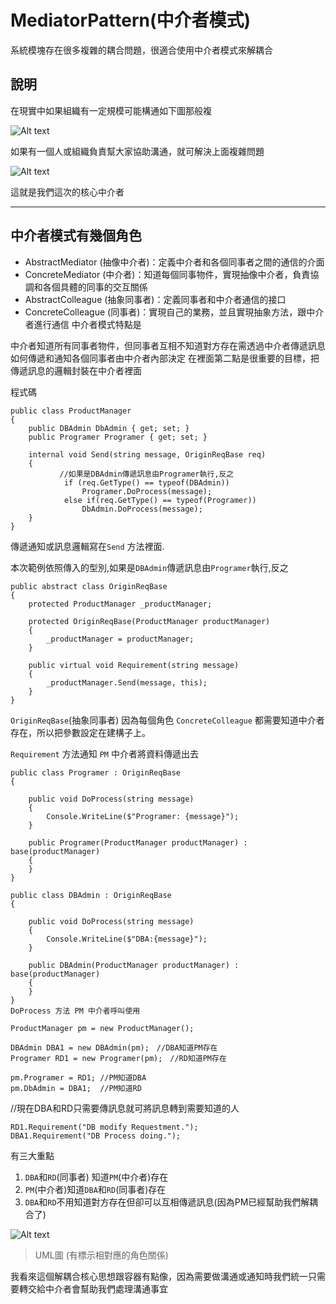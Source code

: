 # MediatorPattern(中介者模式)

系統模塊存在很多複雜的耦合問題，很適合使用中介者模式來解耦合

## 說明

在現實中如果組織有一定規模可能構通如下圖那般複

![Alt text](https://az787680.vo.msecnd.net/user/%E4%B9%9D%E6%A1%83/f718d961-2f8b-46ac-a2f7-b95af802f23a/1549790323_53498.png "Optional title")


如果有一個人或組織負責幫大家協助溝通，就可解決上面複雜問題

![Alt text](https://az787680.vo.msecnd.net/user/%E4%B9%9D%E6%A1%83/f718d961-2f8b-46ac-a2f7-b95af802f23a/1549790493_52417.png "Optional title")


這就是我們這次的核心中介者

-----

## 中介者模式有幾個角色

* AbstractMediator (抽像中介者)：定義中介者和各個同事者之間的通信的介面
* ConcreteMediator (中介者)：知道每個同事物件，實現抽像中介者，負責協調和各個具體的同事的交互關係
* AbstractColleague (抽象同事者)：定義同事者和中介者通信的接口
* ConcreteColleague (同事者)：實現自己的業務，並且實現抽象方法，跟中介者進行通信
中介者模式特點是

中介者知道所有同事者物件，但同事者互相不知道對方存在需透過中介者傳遞訊息
如何傳遞和通知各個同事者由中介者內部決定
在裡面第二點是很重要的目標，把傳遞訊息的邏輯封裝在中介者裡面

程式碼

    public class ProductManager
    {
        public DBAdmin DbAdmin { get; set; }
        public Programer Programer { get; set; }

        internal void Send(string message, OriginReqBase req)
        {
    　　　　　　 //如果是DBAdmin傳遞訊息由Programer執行,反之
                if (req.GetType() == typeof(DBAdmin))
                    Programer.DoProcess(message);
                else if(req.GetType() == typeof(Programer))
                    DbAdmin.DoProcess(message);
        }
    }

 傳遞通知或訊息邏輯寫在`Send` 方法裡面.

本次範例依照傳入的型別,如果是`DBAdmin`傳遞訊息由`Programer`執行,反之

    public abstract class OriginReqBase
    {
        protected ProductManager _productManager;

        protected OriginReqBase(ProductManager productManager)
        {
            _productManager = productManager;
        }

        public virtual void Requirement(string message)
        {
            _productManager.Send(message, this);
        }
    }

`OriginReqBase`(抽象同事者) 因為每個角色 `ConcreteColleague` 都需要知道中介者存在，所以把參數設定在建構子上。

`Requirement` 方法通知 `PM` 中介者將資料傳遞出去

    public class Programer : OriginReqBase
    {

        public void DoProcess(string message)
        {
            Console.WriteLine($"Programer: {message}");
        }

        public Programer(ProductManager productManager) : base(productManager)
        {
        }
    }

    public class DBAdmin : OriginReqBase
    {

        public void DoProcess(string message)
        {
            Console.WriteLine($"DBA:{message}");
        }

        public DBAdmin(ProductManager productManager) : base(productManager)
        {
        }
    }
    DoProcess 方法 PM 中介者呼叫使用

    ProductManager pm = new ProductManager();

    DBAdmin DBA1 = new DBAdmin(pm);　//DBA知道PM存在
    Programer RD1 = new Programer(pm);　//RD知道PM存在

    pm.Programer = RD1; //PM知道DBA
    pm.DbAdmin = DBA1;  //PM知道RD

//現在DBA和RD只需要傳訊息就可將訊息轉到需要知道的人

    RD1.Requirement("DB modify Requestment.");
    DBA1.Requirement("DB Process doing.");

有三大重點

1. `DBA`和`RD`(同事者) 知道`PM`(中介者)存在
2. `PM`(中介者)知道`DBA`和`RD`(同事者)存在
3. `DBA`和`RD`不用知道對方存在但卻可以互相傳遞訊息(因為PM已經幫助我們解耦合了)

![Alt text](https://az787680.vo.msecnd.net/user/%E4%B9%9D%E6%A1%83/f718d961-2f8b-46ac-a2f7-b95af802f23a/1549792143_37531.png "Optional title")

> UML圖 (有標示相對應的角色關係)

我看來這個解耦合核心思想跟容器有點像，因為需要做溝通或通知時我們統一只需要轉交給中介者會幫助我們處理溝通事宜